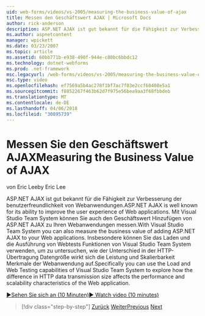 ```yaml
---
uid: web-forms/videos/vs-2005/measuring-the-business-value-of-ajax
title: Messen den Geschäftswert AJAX | Microsoft Docs
author: rick-anderson
description: ASP.NET AJAX ist gut bekannt für die Fähigkeit zur Verbesserung der benutzerfreundlichkeit von Webanwendungen. Mit Visual Studio Team System können Sie auch die Busine messen...
ms.author: aspnetcontent
manager: wpickett
ms.date: 03/23/2007
ms.topic: article
ms.assetid: 60bb771b-e938-490f-944e-c80bc6bbdc12
ms.technology: dotnet-webforms
ms.prod: .net-framework
msc.legacyurl: /web-forms/videos/vs-2005/measuring-the-business-value-of-ajax
msc.type: video
ms.openlocfilehash: ef7569a5b4ac278f1bf7ac7f03e2ccf60408e5a1
ms.sourcegitcommit: f8852267f463b62d7f975e56bea9aa3f68fbbdeb
ms.translationtype: MT
ms.contentlocale: de-DE
ms.lasthandoff: 04/06/2018
ms.locfileid: "30895739"
---
```

<a name="measuring-the-business-value-of-ajax"></a><span data-ttu-id="b4320-104">Messen Sie den Geschäftswert AJAX</span><span class="sxs-lookup"><span data-stu-id="b4320-104">Measuring the Business Value of AJAX</span></span>
====================
<span data-ttu-id="b4320-105">von Eric Lee</span><span class="sxs-lookup"><span data-stu-id="b4320-105">by Eric Lee</span></span>

<span data-ttu-id="b4320-106">ASP.NET AJAX ist gut bekannt für die Fähigkeit zur Verbesserung der benutzerfreundlichkeit von Webanwendungen.</span><span class="sxs-lookup"><span data-stu-id="b4320-106">ASP.NET AJAX is well known for its ability to improve the user experience of Web applications.</span></span> <span data-ttu-id="b4320-107">Mit Visual Studio Team System können Sie auch den Geschäftswert Hinzufügen von ASP.NET AJAX zu Ihren Webanwendungen messen.</span><span class="sxs-lookup"><span data-stu-id="b4320-107">With Visual Studio Team System you can also measure the business value of adding ASP.NET AJAX to your Web applications.</span></span> <span data-ttu-id="b4320-108">Insbesondere können Sie das Laden und die Ausführung von Webtests Funktionen von Visual Studio Team System verwenden, um zu untersuchen, wie der Unterschied in der HTTP-Übertragung Datengröße wirkt sich die Leistung und Skalierbarkeit Merkmale der Webanwendung auf.</span><span class="sxs-lookup"><span data-stu-id="b4320-108">Specifically you can use the Load and Web Testing capabilities of Visual Studio Team System to explore how the difference in HTTP data transmission size affects the performance and scalability characteristics of the Web application.</span></span>

[<span data-ttu-id="b4320-109">&#9654;Sehen Sie sich an (10 Minuten)</span><span class="sxs-lookup"><span data-stu-id="b4320-109">&#9654; Watch video (10 minutes)</span></span>](https://channel9.msdn.com/Blogs/ASP-NET-Site-Videos/measuring-the-business-value-of-ajax)

> [!div class="step-by-step"]
> <span data-ttu-id="b4320-110">[Zurück](introduction-to-managing-and-running-tests-with-team-system.md)
> [Weiter](code-coverage-of-automated-tests.md)</span><span class="sxs-lookup"><span data-stu-id="b4320-110">[Previous](introduction-to-managing-and-running-tests-with-team-system.md)
[Next](code-coverage-of-automated-tests.md)</span></span>
